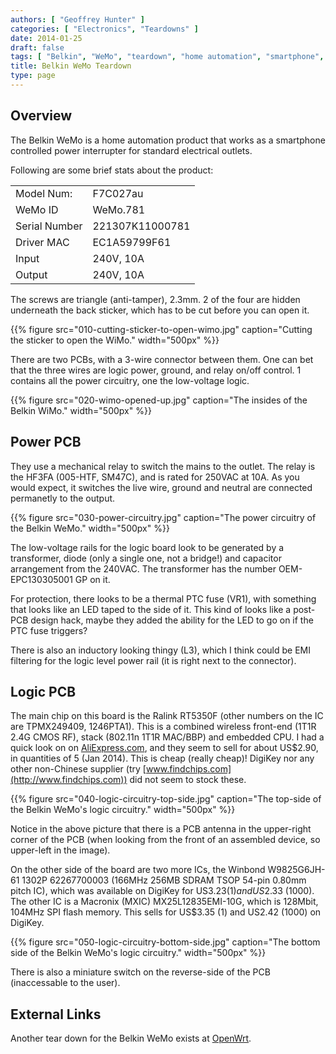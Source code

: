 ```yaml
---
authors: [ "Geoffrey Hunter" ]
categories: [ "Electronics", "Teardowns" ]
date: 2014-01-25
draft: false
tags: [ "Belkin", "WeMo", "teardown", "home automation", "smartphone", "circuit" ]
title: Belkin WeMo Teardown
type: page
---
```


## Overview

The Belkin WeMo is a home automation product that works as a smartphone controlled power interrupter for standard electrical outlets.

Following are some brief stats about the product:

<table>
<tbody>
<tr>
<td>Model Num:</td>
<td>F7C027au</td>
</tr>
<tr>
<td>WeMo ID</td>
<td>WeMo.781</td>
</tr>
<tr>
<td>Serial Number</td>
<td>221307K11000781</td>
</tr>
<tr>
<td>Driver MAC</td>
<td>EC1A59799F61</td>
</tr>
<tr>
<td>Input</td>
<td>240V, 10A</td>
</tr>
<tr>
<td>Output</td>
<td>240V, 10A</td>
</tr>
</tbody>
</table>

The screws are triangle (anti-tamper), 2.3mm. 2 of the four are hidden underneath the back sticker, which has to be cut before you can open it.

{{% figure src="010-cutting-sticker-to-open-wimo.jpg" caption="Cutting the sticker to open the WiMo." width="500px" %}}

There are two PCBs, with a 3-wire connector between them. One can bet that the three wires are logic power, ground, and relay on/off control. 1 contains all the power circuitry, one the low-voltage logic.

{{% figure src="020-wimo-opened-up.jpg" caption="The insides of the Belkin WiMo." width="500px" %}}

## Power PCB

They use a mechanical relay to switch the mains to the outlet. The relay is the HF3FA (005-HTF, SM47C), and is rated for 250VAC at 10A. As you would expect, it switches the live wire, ground and neutral are connected permanetly to the output.

{{% figure src="030-power-circuitry.jpg" caption="The power circuitry of the Belkin WeMo." width="500px" %}}

The low-voltage rails for the logic board look to be generated by a transformer, diode (only a single one, not a bridge!) and capacitor arrangement from the 240VAC. The transformer has the number OEM-EPC130305001 GP on it.

For protection, there looks to be a thermal PTC fuse (VR1), with something that looks like an LED taped to the side of it. This kind of looks like a post-PCB design hack, maybe they added the ability for the LED to go on if the PTC fuse triggers?

There is also an inductory looking thingy (L3), which I think could be EMI filtering for the logic level power rail (it is right next to the connector).

## Logic PCB

The main chip on this board is the Ralink RT5350F (other numbers on the IC are TPMX249409, 1246PTA1). This is a combined wireless front-end (1T1R 2.4G CMOS RF), stack (802.11n 1T1R MAC/BBP) and embedded CPU. I had a quick look on on [AliExpress.com](http://www.aliexpress.com/), and they seem to sell for about US$2.90, in quantities of 5 (Jan 2014). This is cheap (really cheap)! DigiKey nor any other non-Chinese supplier (try [www.findchips.com](http://www.findchips.com)) did not seem to stock these.

{{% figure src="040-logic-circuitry-top-side.jpg" caption="The top-side of the Belkin WeMo's logic circuitry." width="500px" %}}

Notice in the above picture that there is a PCB antenna in the upper-right corner of the PCB (when looking from the front of an assembled device, so upper-left in the image).

On the other side of the board are two more ICs, the Winbond W9825G6JH-61 1302P 62267700003 (166MHz 256MB SDRAM TSOP 54-pin 0.80mm pitch IC), which was available on DigiKey for US$3.23 (1) and US$2.33 (1000). The other IC is a Macronix (MXIC) MX25L12835EMI-10G, which is 128Mbit, 104MHz SPI flash memory. This sells for US$3.35 (1) and US2.42 (1000) on DigiKey.

{{% figure src="050-logic-circuitry-bottom-side.jpg" caption="The bottom side of the Belkin WeMo's logic circuitry." width="500px" %}}

There is also a miniature switch on the reverse-side of the PCB (inaccessable to the user).

## External Links

Another tear down for the Belkin WeMo exists at [OpenWrt](http://wiki.openwrt.org/toh/belkin/f7c027).
